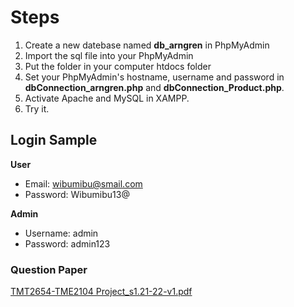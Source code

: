 # Steps
1. Create a new datebase named **db_arngren** in PhpMyAdmin 
2. Import the sql file into your PhpMyAdmin
3. Put the folder in your computer htdocs folder
4. Set your PhpMyAdmin's hostname, username and password in **dbConnection_arngren.php** and **dbConnection_Product.php**.
5. Activate Apache and MySQL in XAMPP.
6. Try it.

## Login Sample
**User**
- Email: wibumibu@smail.com	
- Password: Wibumibu13@

**Admin**
- Username: admin
- Password: admin123 

### Question Paper
[TMT2654-TME2104 Project_s1.21-22-v1.pdf](https://github.com/shane062/Web-Based-System-Development-Project/files/10252194/TMT2654-TME2104.Project_s1.21-22-v1.pdf)
